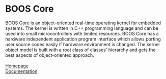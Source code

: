 # BOOS Core
BOOS Core is an object-oriented real-time operating kernel for embedded systems. The kernel is written in C++ programming language and can be used into small microcontrollers with limited resources. BOOS Core has a hardware independent application program interface which allows porting user source codes easily if hardware environment is changed. The kernel object model is built with a root class of classes' hierarchy and gets the best aspects of object-oriented approach.
<br/><br/>
[Homepage](http://baigudin.software/boos/)<br/>
[Documentation](http://baigudin.software/en/solution/boos/api/)